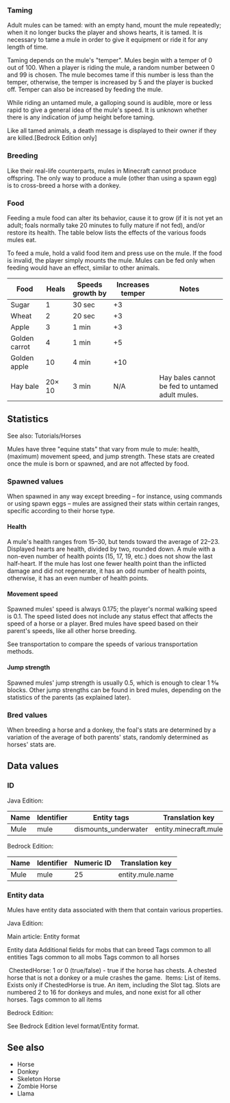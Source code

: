 ### Taming
Adult mules can be tamed: with an empty hand, mount the mule repeatedly; when it no longer bucks the player and shows hearts, it is tamed. It is necessary to tame a mule in order to give it equipment or ride it for any length of time. 

Taming depends on the mule's "temper". Mules begin with a temper of 0 out of 100. When a player is riding the mule, a random number between 0 and 99 is chosen. The mule becomes tame if this number is less than the temper, otherwise, the temper is increased by 5 and the player is bucked off. Temper can also be increased by feeding the mule.

While riding an untamed mule, a galloping sound is audible, more or less rapid to give a general idea of the mule's speed. It is unknown whether there is any indication of jump height before taming.

Like all tamed animals, a death message is displayed to their owner if they are killed.‌[Bedrock Edition  only]

### Breeding
Like their real-life counterparts, mules in Minecraft cannot produce offspring. The only way to produce a mule (other than using a spawn egg) is to cross-breed a horse with a donkey.

### Food
Feeding a mule food can alter its behavior, cause it to grow (if it is not yet an adult; foals normally take 20 minutes to fully mature if not fed), and/or restore its health. The table below lists the effects of the various foods mules eat.

To feed a mule, hold a valid food item and press use on the mule. If the food is invalid, the player simply mounts the mule. Mules can be fed only when feeding would have an effect, similar to other animals.

| Food          | Heals  | Speeds growth by | Increases temper | Notes                                           |
|---------------|--------|------------------|------------------|-------------------------------------------------|
| Sugar         | 1      | 30 sec           | +3               |                                                 |
| Wheat         | 2      | 20 sec           | +3               |                                                 |
| Apple         | 3      | 1 min            | +3               |                                                 |
| Golden carrot | 4      | 1 min            | +5               |                                                 |
| Golden apple  | 10     | 4 min            | +10              |                                                 |
| Hay bale      | 20× 10 | 3 min            | N/A              | Hay bales cannot be fed to untamed adult mules. |

## Statistics
See also: Tutorials/Horses

Mules have three "equine stats" that vary from mule to mule: health, (maximum) movement speed, and jump strength. These stats are created once the mule is born or spawned, and are not affected by food.

### Spawned values
When spawned in any way except breeding – for instance, using commands or using spawn eggs – mules are assigned their stats within certain ranges, specific according to their horse type.

#### Health
A mule's health ranges from 15–30, but tends toward the average of 22–23. Displayed hearts are health, divided by two, rounded down. A mule with a non-even number of health points (15, 17, 19, etc.) does not show the last half-heart. If the mule has lost one fewer health point than the inflicted damage and did not regenerate, it has an odd number of health points, otherwise, it has an even number of health points.

#### Movement speed
Spawned mules' speed is always 0.175; the player's normal walking speed is 0.1. The speed listed does not include any status effect that affects the speed of a horse or a player. Bred mules have speed based on their parent's speeds, like all other horse breeding.

See transportation to compare the speeds of various transportation methods.

#### Jump strength
Spawned mules' jump strength is usually 0.5, which is enough to clear 1 9⁄16 blocks. Other jump strengths can be found in bred mules, depending on the statistics of the parents (as explained later).

### Bred values
When breeding a horse and a donkey, the foal's stats are determined by a variation of the average of both parents' stats, randomly determined as horses' stats are.

## Data values
### ID
Java Edition:

| Name | Identifier | Entity tags          | Translation key       |
|------|------------|----------------------|-----------------------|
| Mule | mule       | dismounts_underwater | entity.minecraft.mule |

Bedrock Edition:

| Name | Identifier | Numeric ID | Translation key  |
|------|------------|------------|------------------|
| Mule | mule       | 25         | entity.mule.name |

### Entity data
Mules have entity data associated with them that contain various properties.

Java Edition:

Main article: Entity format

 Entity data
Additional fields for mobs that can breed
Tags common to all entities
Tags common to all mobs
Tags common to all horses

 ChestedHorse: 1 or 0 (true/false) - true if the horse has chests. A chested horse that is not a donkey or a mule crashes the game.
 Items: List of items. Exists only if ChestedHorse is true.
 An item, including the Slot tag. Slots are numbered 2 to 16 for donkeys and mules, and none exist for all other horses.
Tags common to all items

Bedrock Edition:

See Bedrock Edition level format/Entity format.
## See also
- Horse
- Donkey
- Skeleton Horse
- Zombie Horse
- Llama


